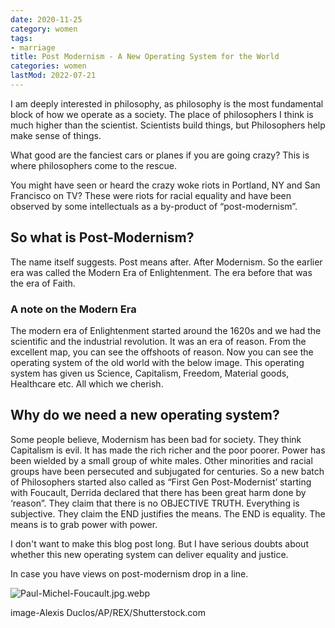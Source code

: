 ```yaml
---
date: 2020-11-25
category: women
tags:
- marriage
title: Post Modernism - A New Operating System for the World
categories: women
lastMod: 2022-07-21
---
```

I am deeply interested in philosophy, as philosophy is the most fundamental block of how we operate as a society. The place of philosophers I think is much higher than the scientist. Scientists build things, but Philosophers help make sense of things.

What good are the fanciest cars or planes if you are going crazy? This is where philosophers come to the rescue.

You might have seen or heard the crazy woke riots in Portland, NY and San Francisco on TV? These were riots for racial equality and have been observed by some intellectuals as a by-product of “post-modernism”.

## So what is Post-Modernism?

The name itself suggests. Post means after. After Modernism. So the earlier era was called the Modern Era of Enlightenment. The era before that was the era of Faith.

### A note on the Modern Era
The modern era of Enlightenment started around the 1620s and we had the scientific and the industrial revolution. It was an era of reason. From the excellent map, you can see the offshoots of reason. Now you can see the operating system of the old world with the below image. This operating system has given us Science, Capitalism, Freedom, Material goods, Healthcare etc. All which we cherish.

## Why do we need a new operating system?

Some people believe, Modernism has been bad for society. They think Capitalism is evil. It has made the rich richer and the poor poorer. Power has been wielded by a small group of white males. Other minorities and racial groups have been persecuted and subjugated for centuries. So a new batch of Philosophers started also called as “First Gen Post-Modernist’ starting with Foucault, Derrida declared that there has been great harm done by ‘reason”. They claim that there is no OBJECTIVE TRUTH. Everything is subjective. They claim the END justifies the means. The END is equality. The means is to grab power with power.

I don't want to make this blog post long. But I have serious doubts about whether this new operating system can deliver equality and justice.

In case you have views on post-modernism drop in a line.

![Paul-Michel-Foucault.jpg.webp](https://manojnayak.mataroa.blog/images/16c0e127.webp)

image-Alexis Duclos/AP/REX/Shutterstock.com
